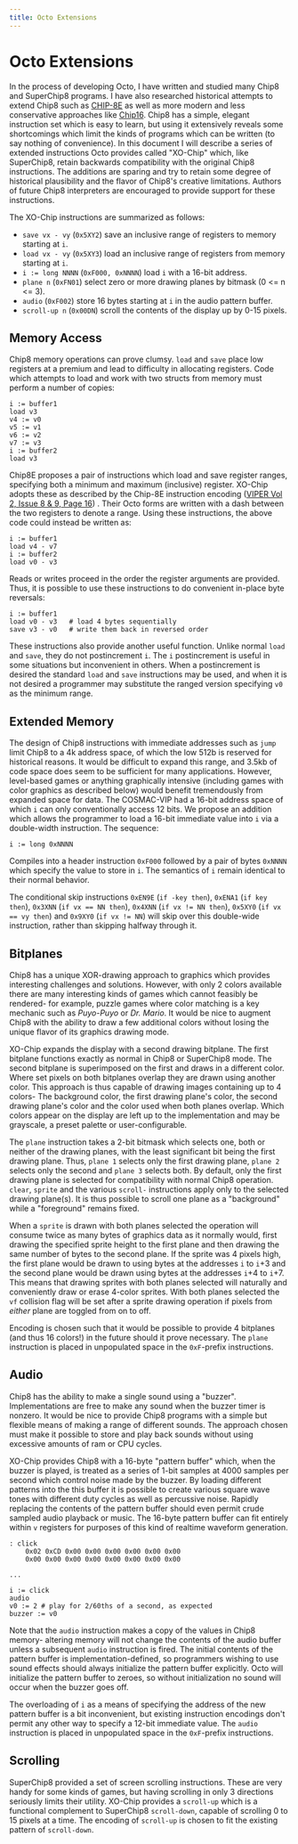 ```yaml
---
title: Octo Extensions
---
```


Octo Extensions
===============
In the process of developing Octo, I have written and studied many Chip8 and SuperChip8 programs. I have also researched historical attempts to extend Chip8 such as [CHIP-8E](https://github.com/mattmikolay/viper/blob/master/volume2/issue8_9.pdf) as well as more modern and less conservative approaches like [Chip16](https://github.com/chip16/chip16). Chip8 has a simple, elegant instruction set which is easy to learn, but using it extensively reveals some shortcomings which limit the kinds of programs which can be written (to say nothing of convenience). In this document I will describe a series of extended instructions Octo provides called "XO-Chip" which, like SuperChip8, retain backwards compatibility with the original Chip8 instructions. The additions are sparing and try to retain some degree of historical plausibility and the flavor of Chip8's creative limitations. Authors of future Chip8 interpreters are encouraged to provide support for these instructions.

The XO-Chip instructions are summarized as follows:

- `save vx - vy` (`0x5XY2`) save an inclusive range of registers to memory starting at `i`.
- `load vx - vy` (`0x5XY3`) load an inclusive range of registers from memory starting at `i`.
- `i := long NNNN` (`0xF000, 0xNNNN`) load `i` with a 16-bit address.
- `plane n` (`0xFN01`) select zero or more drawing planes by bitmask (0 <= n <= 3).
- `audio` (`0xF002`) store 16 bytes starting at `i` in the audio pattern buffer.
- `scroll-up n` (`0x00DN`) scroll the contents of the display up by 0-15 pixels.

Memory Access
-------------
Chip8 memory operations can prove clumsy. `load` and `save` place low registers at a premium and lead to difficulty in allocating registers. Code which attempts to load and work with two structs from memory must perform a number of copies:

	i := buffer1
	load v3
	v4 := v0
	v5 := v1
	v6 := v2
	v7 := v3
	i := buffer2
	load v3

Chip8E proposes a pair of instructions which load and save register ranges, specifying both a minimum and maximum (inclusive) register. XO-Chip adopts these as described by the Chip-8E instruction encoding ([VIPER Vol 2, Issue 8 & 9, Page 16](https://github.com/mattmikolay/viper/blob/master/volume2/issue8_9.pdf)) . Their Octo forms are written with a dash between the two registers to denote a range. Using these instructions, the above code could instead be written as:

	i := buffer1
	load v4 - v7
	i := buffer2
	load v0 - v3

Reads or writes proceed in the order the register arguments are provided. Thus, it is possible to use these instructions to do convenient in-place byte reversals:

	i := buffer1
	load v0 - v3   # load 4 bytes sequentially
	save v3 - v0   # write them back in reversed order

These instructions also provide another useful function. Unlike normal `load` and `save`, they do not postincrement `i`. The `i` postincrement is useful in some situations but inconvenient in others. When a postincrement is desired the standard `load` and `save` instructions may be used, and when it is not desired a programmer may substitute the ranged version specifying `v0` as the minimum range.

Extended Memory
---------------
The design of Chip8 instructions with immediate addresses such as `jump` limit Chip8 to a 4k address space, of which the low 512b is reserved for historical reasons. It would be difficult to expand this range, and 3.5kb of code space does seem to be sufficient for many applications. However, level-based games or anything graphically intensive (including games with color graphics as described below) would benefit tremendously from expanded space for data. The COSMAC-VIP had a 16-bit address space of which `i` can only conventionally access 12 bits. We propose an addition which allows the programmer to load a 16-bit immediate value into `i` via a double-width instruction. The sequence:

	i := long 0xNNNN

Compiles into a header instruction `0xF000` followed by a pair of bytes `0xNNNN` which specify the value to store in `i`. The semantics of `i` remain identical to their normal behavior.

The conditional skip instructions `0xEN9E` (`if -key then`), `0xENA1` (`if key then`), `0x3XNN` (`if vx == NN then`), `0x4XNN` (`if vx != NN then`), `0x5XY0` (`if vx == vy then`) and `0x9XY0` (`if vx != NN`) will skip over this double-wide instruction, rather than skipping halfway through it.

Bitplanes
---------
Chip8 has a unique XOR-drawing approach to graphics which provides interesting challenges and solutions. However, with only 2 colors available there are many interesting kinds of games which cannot feasibly be rendered- for example, puzzle games where color matching is a key mechanic such as _Puyo-Puyo_ or _Dr. Mario_. It would be nice to augment Chip8 with the ability to draw a few additional colors without losing the unique flavor of its graphics drawing mode.

XO-Chip expands the display with a second drawing bitplane. The first bitplane functions exactly as normal in Chip8 or SuperChip8 mode. The second bitplane is superimposed on the first and draws in a different color. Where set pixels on both bitplanes overlap they are drawn using another color. This approach is thus capable of drawing images containing up to 4 colors- The background color, the first drawing plane's color, the second drawing plane's color and the color used when both planes overlap. Which colors appear on the display are left up to the implementation and may be grayscale, a preset palette or user-configurable.

The `plane` instruction takes a 2-bit bitmask which selects one, both or neither of the drawing planes, with the least significant bit being the first drawing plane. Thus, `plane 1` selects only the first drawing plane, `plane 2` selects only the second and `plane 3` selects both. By default, only the first drawing plane is selected for compatibility with normal Chip8 operation. `clear`, `sprite` and the various `scroll-` instructions apply only to the selected drawing plane(s). It is thus possible to scroll one plane as a "background" while a "foreground" remains fixed.

When a `sprite` is drawn with both planes selected the operation will consume twice as many bytes of graphics data as it normally would, first drawing the specified sprite height to the first plane and then drawing the same number of bytes to the second plane. If the sprite was 4 pixels high, the first plane would be drawn to using bytes at the addresses `i` to `i`+3 and the second plane would be drawn using bytes at the addresses `i`+4 to `i`+7. This means that drawing sprites with both planes selected will naturally and conveniently draw or erase 4-color sprites. With both planes selected the `vf` collision flag will be set after a sprite drawing operation if pixels from _either_ plane are toggled from on to off.

Encoding is chosen such that it would be possible to provide 4 bitplanes (and thus 16 colors!) in the future should it prove necessary. The `plane` instruction is placed in unpopulated space in the `0xF`-prefix instructions.

Audio
-----
Chip8 has the ability to make a single sound using a "buzzer". Implementations are free to make any sound when the buzzer timer is nonzero. It would be nice to provide Chip8 programs with a simple but flexible means of making a range of different sounds. The approach chosen must make it possible to store and play back sounds without using excessive amounts of ram or CPU cycles.

XO-Chip provides Chip8 with a 16-byte "pattern buffer" which, when the buzzer is played, is treated as a series of 1-bit samples at 4000 samples per second which control noise made by the buzzer. By loading different patterns into the this buffer it is possible to create various square wave tones with different duty cycles as well as percussive noise. Rapidly replacing the contents of the pattern buffer should even permit crude sampled audio playback or music. The 16-byte pattern buffer can fit entirely within `v` registers for purposes of this kind of realtime waveform generation.

	: click
		0x02 0xCD 0x00 0x00 0x00 0x00 0x00 0x00
		0x00 0x00 0x00 0x00 0x00 0x00 0x00 0x00
	
	...
	
	i := click
	audio
	v0 := 2 # play for 2/60ths of a second, as expected
	buzzer := v0

Note that the `audio` instruction makes a copy of the values in Chip8 memory- altering memory will not change the contents of the audio buffer unless a subsequent `audio` instruction is fired. The initial contents of the pattern buffer is implementation-defined, so programmers wishing to use sound effects should always initialize the pattern buffer explicitly. Octo will initialize the pattern buffer to zeroes, so without initialization no sound will occur when the buzzer goes off. 

The overloading of `i` as a means of specifying the address of the new pattern buffer is a bit inconvenient, but existing instruction encodings don't permit any other way to specify a 12-bit immediate value. The `audio` instruction is placed in unpopulated space in the `0xF`-prefix instructions.

Scrolling
---------
SuperChip8 provided a set of screen scrolling instructions. These are very handy for some kinds of games, but having scrolling in only 3 directions seriously limits their utility. XO-Chip provides a `scroll-up` which is a functional complement to SuperChip8 `scroll-down`, capable of scrolling 0 to 15 pixels at a time. The encoding of `scroll-up` is chosen to fit the existing pattern of `scroll-down`.
